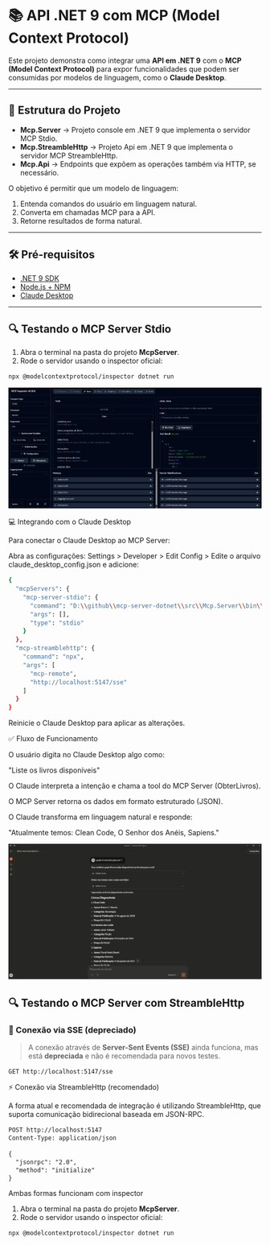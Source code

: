 # 📚 API .NET 9 com MCP (Model Context Protocol)

Este projeto demonstra como integrar uma **API em .NET 9** com o **MCP (Model Context Protocol)** para expor funcionalidades que podem ser consumidas por modelos de linguagem, como o **Claude Desktop**.

---

## 🚀 Estrutura do Projeto

- **Mcp.Server** → Projeto console em .NET 9 que implementa o servidor MCP Stdio.
- **Mcp.StreambleHttp** → Projeto Api em .NET 9 que implementa o servidor MCP StreambleHttp.
- **Mcp.Api** → Endpoints que expõem as operações também via HTTP, se necessário.

O objetivo é permitir que um modelo de linguagem:
1. Entenda comandos do usuário em linguagem natural.
2. Converta em chamadas MCP para a API.
3. Retorne resultados de forma natural.

---

## 🛠️ Pré-requisitos

- [.NET 9 SDK](https://dotnet.microsoft.com/download/dotnet/9.0)
- [Node.js + NPM](https://nodejs.org/)
- [Claude Desktop](https://claude.ai/download)

---

## 🔍 Testando o MCP Server Stdio

1. Abra o terminal na pasta do projeto **McpServer**.
2. Rode o servidor usando o inspector oficial:

```bash
npx @modelcontextprotocol/inspector dotnet run
```

![inspector](docs/inspector.png)

💻 Integrando com o Claude Desktop

Para conectar o Claude Desktop ao MCP Server:

Abra as configurações: Settings > Developer > Edit Config > 
Edite o arquivo claude_desktop_config.json e adicione:
```bash
{
  "mcpServers": {
    "mcp-server-stdio": {
      "command": "D:\\github\\mcp-server-dotnet\\src\\Mcp.Server\\bin\\Debug\\net9.0\\Mcp.Server.exe",
      "args": [],
      "type": "stdio"
    }
  },
  "mcp-streamblehttp": {
    "command": "npx",
    "args": [
      "mcp-remote",
      "http://localhost:5147/sse"
    ]
  }
}

```
Reinicie o Claude Desktop para aplicar as alterações.

✅ Fluxo de Funcionamento

O usuário digita no Claude Desktop algo como:

"Liste os livros disponíveis"

O Claude interpreta a intenção e chama a tool do MCP Server (ObterLivros).

O MCP Server retorna os dados em formato estruturado (JSON).

O Claude transforma em linguagem natural e responde:

"Atualmente temos: Clean Code, O Senhor dos Anéis, Sapiens."

![inspector](docs/claude-desktop.png)

## 🔍 Testando o MCP Server com StreambleHttp

### 📡 Conexão via SSE (depreciado)
> A conexão através de **Server-Sent Events (SSE)** ainda funciona, mas está **depreciada** e não é recomendada para novos testes.  
```http
GET http://localhost:5147/sse
```
⚡ Conexão via StreambleHttp (recomendado)

A forma atual e recomendada de integração é utilizando StreambleHttp, que suporta comunicação bidirecional baseada em JSON-RPC.
```
POST http://localhost:5147
Content-Type: application/json

{
  "jsonrpc": "2.0",
  "method": "initialize"
}
```

Ambas formas funcionam com inspector
1. Abra o terminal na pasta do projeto **McpServer**.
2. Rode o servidor usando o inspector oficial:

```bash
npx @modelcontextprotocol/inspector dotnet run
```
